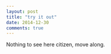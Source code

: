```yaml
---
layout: post
title: "try it out"
date: 2014-12-30
comments: true
---
```


Nothing to see here citizen, move along.
